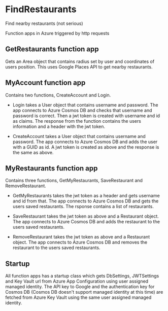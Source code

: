 # FindRestaurants
Find nearby restaurants (not serious)

Function apps in Azure triggered by http requests

## GetRestaurants function app
Gets an Area object that contains radius set by user and coordinates of users position. This uses Google Places API to get nearby restaurants.

## MyAccount function app
Contains two functions, CreateAccount and Login.

- Login takes a User object that contains username and password. The app connects to Azure Cosmos DB and checks that username and password is correct. 
Then a jwt token is created with username and id as claims. The response from the function contains the users information and a header with the jwt token.

- CreateAccount takes a User object that contains username and password. The app connects to Azure Cosmos DB and adds the user with a GUID as id. A jwt token is created as above
and the response is the same as above.

## MyRestaurants function app
Contains three functions, GetMyRestaurants, SaveRestaurant and RemoveRestaurant.

- GetMyRestaurants takes the jwt token as a header and gets username and id from that. The app connects to Azure Cosmos DB and gets the users saved restaurants. 
The rsponse contains a list of restaurants.

- SaveRestaurant takes the jwt token as above and a Restaurant object. The app connects to Azure Cosmos DB and adds the restaurant to the users saved restaurants.

- RemoveRestaurant takes the jwt token as above and a Restaurant object. The app connects to Azure Cosmos DB and removes the restaurant to the users saved restaurants.

## Startup
All function apps has a startup class which gets DbSettings, JWTSettings and Key Vault url from Azure App Configuration using user assigned managed identity. 
The API key to Google and the authentication key for Cosmos DB (Cosmos DB doesn't support managed identity at this time) are fetched from Azure Key Vault using the same 
user assigned managed identity.
